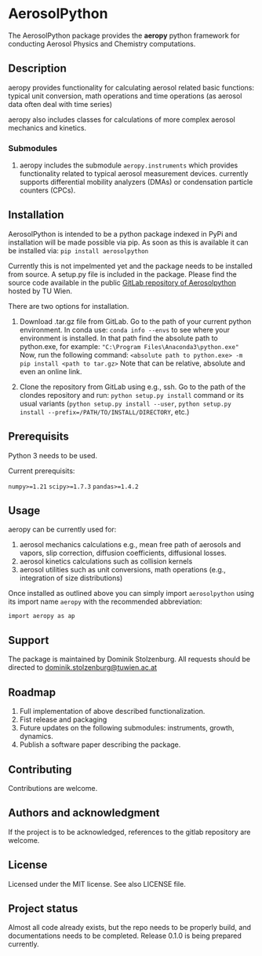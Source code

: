 # AerosolPython

The AerosolPython package provides the **aeropy** python framework for conducting Aerosol Physics and Chemistry computations.

## Description

aeropy provides functionality for calculating aerosol related basic functions:
typical unit conversion, math operations and time operations (as aerosol data often deal with time series)

aeropy also includes classes for calculations of more complex aerosol mechanics and kinetics.

### Submodules

1. aeropy includes the submodule `aeropy.instruments` which provides functionality related to typical aerosol measurement devices.
   currently supports differential mobility analyzers (DMAs) or condensation particle counters (CPCs). 


## Installation

AerosolPython is intended to be a python package indexed in PyPi and installation will be made possible via pip. 
As soon as this is available it can be installed via:
`pip install aerosolpython`

Currently this is not impelmented yet and the package needs to be installed from source. A setup.py file is included in the package. 
Please find the source code available in the public [GitLab repository of Aerosolpython](https://gitlab.tuwien.ac.at/dominik.stolzenburg/aerosolpython) hosted by TU Wien. 

There are two options for installation. 

1. Download .tar.gz file from GitLab.
   Go to the path of your current python environment. In conda use:
   `conda info --envs`
   to see where your environment is installed. In that path find the absolute path to python.exe, for example:
   `"C:\Program Files\Anaconda3\python.exe"`
   Now, run the following command:
   `<absolute path to python.exe> -m pip install <path to tar.gz>`
   Note that <path to tar.gz> can be relative, absolute and even an online link.

2. Clone the repository from GitLab using e.g., ssh. 
   Go to the path of the clondes repository and run:
   `python setup.py install`
   command or its usual variants (`python setup.py install --user`,
   `python setup.py install --prefix=/PATH/TO/INSTALL/DIRECTORY`, etc.)

## Prerequisits

Python 3 needs to be used.

Current prerequisits:

`numpy>=1.21`
`scipy>=1.7.3`
`pandas>=1.4.2`

## Usage

aeropy can be currently used for:
1. aerosol mechanics calculations e.g., mean free path of aerosols and vapors, slip correction, diffusion coefficients, diffusional losses.
2. aerosol kinetics calculations such as collision kernels
3. aerosol utilities such as unit conversions, math operations (e.g., integration of size distributions)

Once installed as outlined above you can simply import `aerosolpython` using its import name `aeropy` with the recommended abbreviation:

`import aeropy as ap`

## Support

The package is maintained by Dominik Stolzenburg. All requests should be directed to dominik.stolzenburg@tuwien.ac.at

## Roadmap

1) Full implementation of above described functionalization. 
2) Fist release and packaging
3) Future updates on the following submodules: instruments, growth, dynamics. 
4) Publish a software paper describing the package.

## Contributing

Contributions are welcome. 

## Authors and acknowledgment

If the project is to be acknowledged, references to the gitlab repository are welcome. 

## License

Licensed under the MIT license. See also LICENSE file. 

## Project status

Almost all code already exists, but the repo needs to be properly build, and documentations needs to be completed. 
Release 0.1.0 is being prepared currently. 